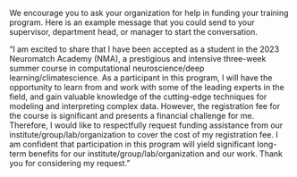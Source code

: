 We encourage you to ask your organization for help in funding your training program. Here is an example message that you could send to your supervisor, department head, or manager to start the conversation. 


“I am excited to share that I have been accepted as a student in the 2023 Neuromatch Academy (NMA), a prestigious and intensive three-week summer course in computational neuroscience/deep learning/climatescience. As a participant in this program, I will have the opportunity to learn from and work with some of the leading experts in the field, and gain valuable knowledge of the cutting-edge techniques for modeling and interpreting complex data. However, the registration fee for the course is significant and presents a financial challenge for me. Therefore, I would like to respectfully request funding assistance from our institute/group/lab/organization to cover the cost of my registration fee. I am confident that participation in this program will yield significant long-term benefits for our institute/group/lab/organization and our work. Thank you for considering my request.”
